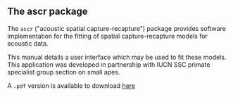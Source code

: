 The ascr package
----------------

The `ascr` ("acoustic spatial capture-recapture") package provides
software implementation for the fitting of spatial capture-recapture
models for acoustic data.

This manual details a user interface which may be used to fit these
models. This application was developed in partnership with IUCN SSC
primate specialist group section on small apes.

A `.pdf` version is available to download
[here](https://github.com/cmjt/ascr/blob/master/docs/index.pdf)
